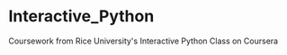 Interactive_Python
==================

Coursework from Rice University's Interactive Python Class on Coursera
